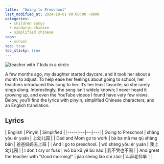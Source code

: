 ```yaml
---
title:  "Going to Preschool"
last_modified_at: 2024-10-01 00:00:00 -0800
categories:
  - children songs
  - mandarin chinese
  - simplified chinese
tags:
  - school
toc: true
toc_sticky: true
---
```


![teacher with 7 kids in a circle](https://i.imgur.com/rIVaWLR.png)

A few months ago, my daughter started daycare, and it took her about a month to adjust. To help ease her feelings about going to school, her teachers introduced this song to her. It’s her least favorite, so she rarely sings along. Interestingly, the song isn’t widely known; I never heard it growing up, and even the YouTube videos I found have very few views. Below, you'll find the lyrics with pinyin, simplified Chinese characters, and an English translation.

## Lyrics

| English | Pinyin  | Simplified |
|-----|---|---|---|
| Going to Preschool | shàng yòu ér yuán | 上幼儿园 |
| Dad and Mom go to work | bà ba mā ma qù shàng bān | 爸爸妈妈去上班 |
| And I go to preschool. | wǒ shàng yòu ér yuán | 我上幼儿园 |
| I don’t cry or fuss | wǒ bù kū yě bù nào | 我不哭也不闹 |
| And greet the teacher with "Good morning!" | jiào shēng lǎo shī zǎo! | 叫声老师早！|
